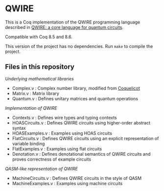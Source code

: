 # QWIRE

This is a Coq implementation of the QWIRE programming language described
in [QWIRE: a core language for quantum circuits][1].

Compatible with Coq 8.5 and 8.6.

This version of the project has no dependencies. Run `make` to compile the project.

Files in this repository
------------------------

*Underlying mathematical libraries*
- Complex.v : Complex number library, modified from [Coquelicot][2]
- Matrix.v : Matrix library
- Quantum.v : Defines unitary matrices and quantum operations

*Implementation of QWIRE*
- Contexts.v : Defines wire types and typing contexts
- HOASCircuits.v : Defines QWIRE circuits using higher-order abstract syntax
- HOASExamples.v : Examples using HOAS circuits
- FlatCircuits.v : Defines QWIRE circuits using an explicit representation of variable binding
- FlatExamples.v : Examples using flat circuits
- Denotation.v : Defines denotational semantics of QWIRE circuits and proves correctness of example circuits
	  
*QASM-like representation of QWIRE*
- MachineCircuits.v : Defines QWIRE circuits in the style of QASM
- MachineExamples.v : Examples using machine circuits



[1]: http://dl.acm.org/citation.cfm?id=3009894
[2]: http://coquelicot.saclay.inria.fr/html/Coquelicot.Complex.html